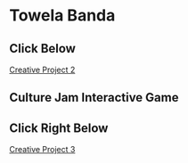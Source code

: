# Towela Banda

## Click Below

[Creative Project 2](./sketch/)

## Culture Jam Interactive Game

## Click Right Below

[Creative Project 3](./sketch2)
